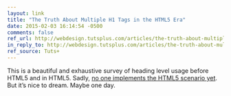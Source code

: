 ```yaml
---
layout: link
title: "The Truth About Multiple H1 Tags in the HTML5 Era"
date: 2015-02-03 16:14:54 -0500
comments: false
ref_url: http://webdesign.tutsplus.com/articles/the-truth-about-multiple-h1-tags-in-the-html5-era--webdesign-16824
in_reply_to: http://webdesign.tutsplus.com/articles/the-truth-about-multiple-h1-tags-in-the-html5-era--webdesign-16824
ref_source: Tuts+
---
```


This is a beautiful and exhaustive survey of heading level usage before HTML5 and in HTML5. Sadly, [no one implements the HTML5 scenario yet](http://www.w3.org/TR/html5/sections.html#outlines). But it’s nice to dream. Maybe one day.